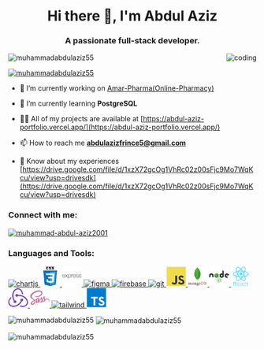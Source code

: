 <h1 align="center">Hi there 👋, I'm Abdul Aziz</h1>
<h3 align="center">A passionate full-stack developer.</h3>
<img align="right" alt="coding" src="[https://www.google.com/url?sa=i&url=https%3A%2F%2Fgithub.com%2Frudrabarad%2FGifs&psig=AOvVaw3xrm47yhZv93L8qV7CcNLp&ust=1706974237924000&source=images&cd=vfe&opi=89978449&ved=0CBIQjRxqFwoTCOjP2Nr8jIQDFQAAAAAdAAAAABAE](https://user-images.githubusercontent.com/55389276/140866485-8fb1c876-9a8f-4d6a-98dc-08c4981eaf70.gif)" />

<p align="left"> <img src="https://komarev.com/ghpvc/?username=muhammadabdulaziz55&label=Profile%20views&color=0e75b6&style=flat" alt="muhammadabdulaziz55" /> </p>

<p align="left"> <a href="https://github.com/ryo-ma/github-profile-trophy"><img src="https://github-profile-trophy.vercel.app/?username=muhammadabdulaziz55" alt="muhammadabdulaziz55" /></a> </p>

- 🔭 I’m currently working on [Amar-Pharma(Online-Pharmacy)](https://github.com/mushfiqRabbi/aamar-pharma/tree/development)

- 🌱 I’m currently learning **PostgreSQL**

- 👨‍💻 All of my projects are available at [https://abdul-aziz-portfolio.vercel.app/](https://abdul-aziz-portfolio.vercel.app/)

- 📫 How to reach me **abdulazizfrince5@gmail.com**

- 📄 Know about my experiences [https://drive.google.com/file/d/1xzX72gcOg1VhRc02z00sFjc9Mo7WqKcu/view?usp=drivesdk](https://drive.google.com/file/d/1xzX72gcOg1VhRc02z00sFjc9Mo7WqKcu/view?usp=drivesdk)

<h3 align="left">Connect with me:</h3>
<p align="left">
<a href="https://linkedin.com/in/muhammad-abdul-aziz2001" target="blank"><img align="center" src="https://raw.githubusercontent.com/rahuldkjain/github-profile-readme-generator/master/src/images/icons/Social/linked-in-alt.svg" alt="muhammad-abdul-aziz2001" height="30" width="40" /></a>
</p>

<h3 align="left">Languages and Tools:</h3>
<p align="left"> <a href="https://www.chartjs.org" target="_blank" rel="noreferrer"> <img src="https://www.chartjs.org/media/logo-title.svg" alt="chartjs" width="40" height="40"/> </a> <a href="https://www.w3schools.com/css/" target="_blank" rel="noreferrer"> <img src="https://raw.githubusercontent.com/devicons/devicon/master/icons/css3/css3-original-wordmark.svg" alt="css3" width="40" height="40"/> </a> <a href="https://expressjs.com" target="_blank" rel="noreferrer"> <img src="https://raw.githubusercontent.com/devicons/devicon/master/icons/express/express-original-wordmark.svg" alt="express" width="40" height="40"/> </a> <a href="https://www.figma.com/" target="_blank" rel="noreferrer"> <img src="https://www.vectorlogo.zone/logos/figma/figma-icon.svg" alt="figma" width="40" height="40"/> </a> <a href="https://firebase.google.com/" target="_blank" rel="noreferrer"> <img src="https://www.vectorlogo.zone/logos/firebase/firebase-icon.svg" alt="firebase" width="40" height="40"/> </a> <a href="https://git-scm.com/" target="_blank" rel="noreferrer"> <img src="https://www.vectorlogo.zone/logos/git-scm/git-scm-icon.svg" alt="git" width="40" height="40"/> </a> <a href="https://developer.mozilla.org/en-US/docs/Web/JavaScript" target="_blank" rel="noreferrer"> <img src="https://raw.githubusercontent.com/devicons/devicon/master/icons/javascript/javascript-original.svg" alt="javascript" width="40" height="40"/> </a> <a href="https://www.mongodb.com/" target="_blank" rel="noreferrer"> <img src="https://raw.githubusercontent.com/devicons/devicon/master/icons/mongodb/mongodb-original-wordmark.svg" alt="mongodb" width="40" height="40"/> </a> <a href="https://nodejs.org" target="_blank" rel="noreferrer"> <img src="https://raw.githubusercontent.com/devicons/devicon/master/icons/nodejs/nodejs-original-wordmark.svg" alt="nodejs" width="40" height="40"/> </a> <a href="https://reactjs.org/" target="_blank" rel="noreferrer"> <img src="https://raw.githubusercontent.com/devicons/devicon/master/icons/react/react-original-wordmark.svg" alt="react" width="40" height="40"/> </a> <a href="https://redux.js.org" target="_blank" rel="noreferrer"> <img src="https://raw.githubusercontent.com/devicons/devicon/master/icons/redux/redux-original.svg" alt="redux" width="40" height="40"/> </a> <a href="https://sass-lang.com" target="_blank" rel="noreferrer"> <img src="https://raw.githubusercontent.com/devicons/devicon/master/icons/sass/sass-original.svg" alt="sass" width="40" height="40"/> </a> <a href="https://tailwindcss.com/" target="_blank" rel="noreferrer"> <img src="https://www.vectorlogo.zone/logos/tailwindcss/tailwindcss-icon.svg" alt="tailwind" width="40" height="40"/> </a> <a href="https://www.typescriptlang.org/" target="_blank" rel="noreferrer"> <img src="https://raw.githubusercontent.com/devicons/devicon/master/icons/typescript/typescript-original.svg" alt="typescript" width="40" height="40"/> </a> </p>

<p><img align="left" src="https://github-readme-stats.vercel.app/api/top-langs?username=muhammadabdulaziz55&show_icons=true&locale=en&layout=compact" alt="muhammadabdulaziz55" /></p>

<p>&nbsp;<img align="center" src="https://github-readme-stats.vercel.app/api?username=muhammadabdulaziz55&show_icons=true&locale=en" alt="muhammadabdulaziz55" /></p>

<p><img align="center" src="https://github-readme-streak-stats.herokuapp.com/?user=muhammadabdulaziz55&" alt="muhammadabdulaziz55" /></p>
